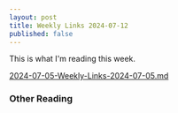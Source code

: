 ```yaml
---
layout: post
title: Weekly Links 2024-07-12
published: false
---
```


This is what I'm reading this week.

[2024-07-05-Weekly-Links-2024-07-05.md](https://itrevolution.com/articles/wiring-the-winning-organization-a-5-step-guide-for-mid-level-technology-leaders/?utm_source=ONTRAPORT-email-broadcast&utm_medium=ONTRAPORT-email-broadcast&utm_term=Newsletter+Group+%2F+Week+in+Review+%28LUCY%29&utm_content=WIR+%23188%3A+A+5-Step+Guide+for+Mid-Level+Technology+Leaders&utm_campaign=07122024)

### Other Reading
